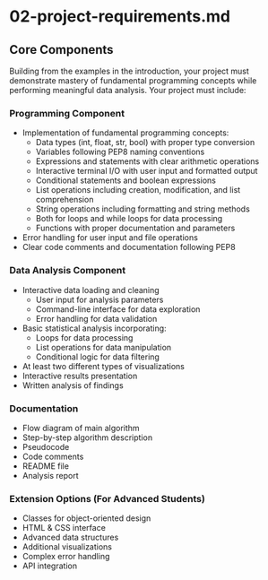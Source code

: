 # 02-project-requirements.md

## Core Components
Building from the examples in the introduction, your project must demonstrate mastery of fundamental programming concepts while performing meaningful data analysis. Your project must include:

### Programming Component
- Implementation of fundamental programming concepts:
  - Data types (int, float, str, bool) with proper type conversion
  - Variables following PEP8 naming conventions
  - Expressions and statements with clear arithmetic operations
  - Interactive terminal I/O with user input and formatted output
  - Conditional statements and boolean expressions
  - List operations including creation, modification, and list comprehension
  - String operations including formatting and string methods
  - Both for loops and while loops for data processing
  - Functions with proper documentation and parameters
- Error handling for user input and file operations
- Clear code comments and documentation following PEP8

### Data Analysis Component
- Interactive data loading and cleaning
  - User input for analysis parameters
  - Command-line interface for data exploration
  - Error handling for data validation
- Basic statistical analysis incorporating:
  - Loops for data processing
  - List operations for data manipulation
  - Conditional logic for data filtering
- At least two different types of visualizations
- Interactive results presentation
- Written analysis of findings

### Documentation
- Flow diagram of main algorithm
- Step-by-step algorithm description
- Pseudocode
- Code comments
- README file
- Analysis report

### Extension Options (For Advanced Students)
- Classes for object-oriented design
- HTML & CSS interface
- Advanced data structures
- Additional visualizations
- Complex error handling
- API integration